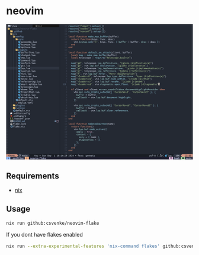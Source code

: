 # neovim

<p align="center">
    <img src=".github/assets/neovim-screenshot.png" />
</p>

## Requirements

- [nix](https://nixos.org/download)

## Usage

```bash
nix run github:csvenke/neovim-flake
```

If you dont have flakes enabled

```bash
nix run --extra-experimental-features 'nix-command flakes' github:csvenke/neovim-flake
```
